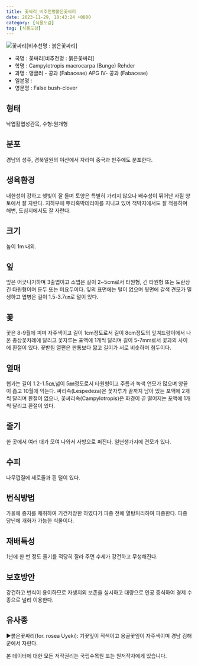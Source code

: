 ```yaml
---
title: 꽃싸리_비추천명붉은꽃싸리
date: 2023-11-29, 18:43:24 +0800
category: [식물도감]
tag: [식물도감]
---
```




![꽃싸리[비추천명 : 붉은꽃싸리]](http://www.nature.go.kr/fileUpload/plants/basic/Leguminosae/Campylotropis/31251/4_th2.jpg)
- 국명 : 꽃싸리[비추천명 : 붉은꽃싸리]
- 학명 : Campylotropis macrocarpa (Bunge) Rehder
- 과명 : 앵글러 - 콩과 (Fabaceae) APG Ⅳ- 콩과 (Fabaceae)
- 일본명 : 
- 영문명 : False bush-clover


## 형태
낙엽활엽성관목, 수형:원개형
## 분포
경남의 성주, 경북일원의 야산에서 자라며 중국과 만주에도 분포한다.
## 생육환경
내한성이 강하고 햇빛이 잘 들며 토양은 특별히 가리지 않으나 배수성이 뛰어난 사질 양토에서 잘 자란다. 지하부에 뿌리혹박테리아를 지니고 있어 척박지에서도 잘 적응하며 해변, 도심지에서도 잘 자란다.
## 크기
높이 1m  내외.
## 잎
잎은 어긋나기하며 3출엽이고 소엽은 길이 2~5cm로서 타원형, 긴 타원형 또는 도란상 긴 타원형이며 둔두 또는 미요두이다. 잎의 표면에는 털이 없으며 뒷면에 갈색 견모가 밀생하고 엽병은 길이 1.5-3.7㎝로 털이 있다.
## 꽃
꽃은 8-9월에 피며 자주색이고 길이 1cm정도로서 길이 8cm정도의 잎겨드랑이에서 나온 총상꽃차례에 달리고 꽃자루는 포액에 1개씩 달리며 길이 5-7mm로서 꽃과의 사이에 환절이 있다. 꽃받침 열편은 판통보다 짧고 길이가 서로 비슷하며 첨두이다.
## 열매
협과는 길이 1.2-1.5㎝,넓이 5㎜정도로서 타원형이고 주름과 녹색 연모가 많으며 양끝이 좁고 10월에 익는다. 싸리속(Lespedeza)은 꽃자루가 끝까지 남아 있는 포액에 2개씩 달리며 환절이 없으나, 꽃싸리속(Campylotropis)은 화경이 곧 떨어지는 포액에 1개씩 달리고 환절이 있다.
## 줄기
한 곳에서 여러 대가 모여 나와서 사방으로 퍼진다. 일년생가지에 견모가 있다.
## 수피
나무껍질에 세로줄과 흰 털이 있다.
## 번식방법
가을에 종자를 채취하여 기건저장한 하였다가 파종 전에 열탕처리하여 파종한다. 파종 당년에 개화가 가능한 식물이다.
## 재배특성
1년에 한 번 정도 줄기를 적당히 잘라 주면 수세가 강건하고 무성해진다.
## 보호방안
강건하고 번식이 용이하므로 자생지외 보존을 실시하고 대량으로 인공 증식하여 경제 수종으로 널리 이용한다.
## 유사종
▶붉은꽃싸리(for. rosea Uyeki): 기꽃잎이 적색이고 용골꽃잎이 자주색이며 경남 김해군에서 자란다.






본 데이터에 대한 모든 저작권리는 국립수목원 또는 원저작자에게 있습니다.
